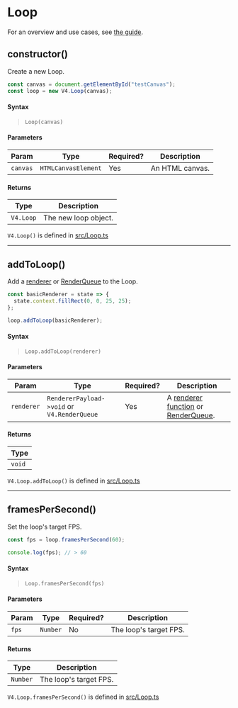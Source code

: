 # Loop

For an overview and use cases, see [the guide](/guide/loop.md).

## constructor()

Create a new Loop.

```js
const canvas = document.getElementById("testCanvas");
const loop = new V4.Loop(canvas);
```

#### Syntax 

> `Loop(canvas)`

#### Parameters

| Param | Type  | Required?  | Description  |  
|-------|-------|------------|--------------|
| `canvas`  |  `HTMLCanvasElement` | Yes  | An HTML canvas.  | 


#### Returns

| Type  | Description  |  
|-------|------------|
|  `V4.Loop` | The new loop object.  | 

`V4.Loop()` is defined in [src/Loop.ts](https://github.com/rainflame/V4.js/blob/master/src/Loop.ts)
<hr>

## addToLoop()

Add a [renderer](/reference/renderer.md) or [RenderQueue](/reference/render-qeue.md) to the Loop.

```js
const basicRenderer = state => {
  state.context.fillRect(0, 0, 25, 25);
};

loop.addToLoop(basicRenderer);
```
#### Syntax 

> `Loop.addToLoop(renderer)`

#### Parameters

| Param | Type  | Required?  | Description  |  
|-------|-------|------------|--------------|
| `renderer`  |  `RendererPayload->void` or `V4.RenderQueue`| Yes  | A [renderer function](/reference/renderer.md) or [RenderQueue](/reference/render-qeue.md). | 

#### Returns

| Type  |
|-------|
|  `void` |

`V4.Loop.addToLoop()` is defined in [src/Loop.ts](https://github.com/rainflame/V4.js/blob/master/src/Loop.ts)
<hr>


## framesPerSecond()

Set the loop's target FPS.

```js
const fps = loop.framesPerSecond(60);

console.log(fps); // > 60
```
#### Syntax 

> `Loop.framesPerSecond(fps)`

#### Parameters

| Param | Type  | Required?  | Description  |  
|-------|-------|------------|--------------|
| `fps`  |  `Number`| No  | The loop's target FPS. | 

#### Returns

| Type  | Description  |  
|-------|------------|
|  `Number` | The loop's target FPS. | 

`V4.Loop.framesPerSecond()` is defined in [src/Loop.ts](https://github.com/rainflame/V4.js/blob/master/src/Loop.ts)